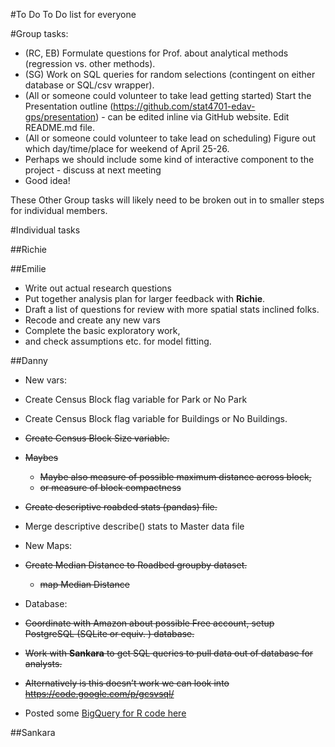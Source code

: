 #To Do
To Do list for everyone

#Group tasks:
* (RC, EB) Formulate questions for Prof. about analytical methods (regression vs. other methods).
* (SG) Work on SQL queries for random selections (contingent on either database or SQL/csv wrapper). 
* (All or someone could volunteer to take lead getting started) Start the Presentation outline (https://github.com/stat4701-edav-gps/presentation) - can be edited inline via GitHub website. Edit README.md file.  
* (All or someone could volunteer to take lead on scheduling) Figure out which day/time/place for weekend of April 25-26. 
* Perhaps we should include some kind of interactive component to the project - discuss at next meeting
 * Good idea!

These Other Group tasks will likely need to be broken out in to smaller steps for individual members. 

#Individual tasks

##Richie

##Emilie
* Write out actual research questions 
* Put together analysis plan for larger feedback with **Richie**.
* Draft a list of questions for review with more spatial stats inclined folks.
* Recode and create any new vars
* Complete the basic exploratory work,
* and check assumptions etc. for model fitting.

##Danny
* New vars:
 * Create Census Block flag variable for Park or No Park 
 * Create Census Block flag variable for Buildings or No Buildings.
 
 * <s>Create Census Block Size variable.</s>
 
 * <s> Maybes 
    * Maybe also measure of possible maximum distance across block, 
    * or measure of block compactness </s>
 * <s>Create descriptive roabded stats (pandas) file.</s>
 * Merge descriptive describe() stats to Master data file 

* New Maps:
 * <s>Create Median Distance to Roadbed groupby dataset.</s>
   * <s>map Median Distance</s>

* Database:
 * <s>Coordinate with Amazon about possible Free account, setup PostgreSQL (SQLite or equiv. ) database.</s>
 * <s>Work with **Sankara** to get SQL queries to pull data out of database for analysts.</s> 
 * <s>Alternatively is this doesn’t work we can look into https://code.google.com/p/gcsvsql/</s>
 * Posted some [BigQuery for R code here](https://github.com/stat4701-edav-gps/bigrquery/blob/master/BigQuery.R)
 
##Sankara
